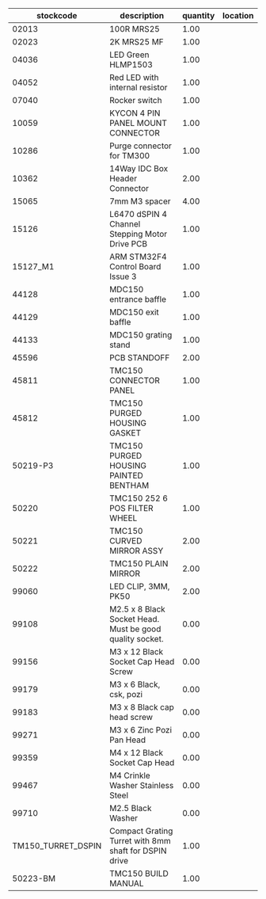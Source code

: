 |stockcode|description|quantity|location|
|---------|-----------|--------|--------|
|02013|100R MRS25|1.00||
|02023|2K MRS25 MF|1.00||
|04036|LED Green HLMP1503|1.00||
|04052|Red LED with internal resistor|1.00||
|07040|Rocker switch|1.00||
|10059|KYCON 4 PIN PANEL MOUNT CONNECTOR|1.00||
|10286|Purge connector for TM300|1.00||
|10362|14Way IDC Box Header Connector|2.00||
|15065|7mm M3 spacer|4.00||
|15126|L6470 dSPIN 4 Channel Stepping Motor Drive PCB|1.00||
|15127_M1|ARM STM32F4 Control Board Issue 3|1.00||
|44128|MDC150 entrance baffle|1.00||
|44129|MDC150 exit baffle|1.00||
|44133|MDC150 grating stand|1.00||
|45596|PCB STANDOFF|2.00||
|45811|TMC150 CONNECTOR PANEL|1.00||
|45812|TMC150 PURGED HOUSING GASKET|1.00||
|50219-P3|TMC150 PURGED HOUSING PAINTED BENTHAM|1.00||
|50220|TMC150 252 6 POS FILTER WHEEL|1.00||
|50221|TMC150 CURVED MIRROR ASSY|2.00||
|50222|TMC150 PLAIN MIRROR|2.00||
|99060|LED CLIP, 3MM, PK50|2.00||
|99108|M2.5 x 8 Black Socket Head. Must be good quality socket.|0.00||
|99156|M3 x 12 Black Socket Cap Head Screw|0.00||
|99179|M3 x 6 Black, csk, pozi|0.00||
|99183|M3 x 8 Black cap head screw|0.00||
|99271|M3 x 6 Zinc Pozi Pan Head|0.00||
|99359|M4 x 12 Black Socket Cap Head|0.00||
|99467|M4 Crinkle Washer Stainless Steel|0.00||
|99710|M2.5 Black Washer|0.00||
|TM150_TURRET_DSPIN|Compact Grating Turret with 8mm shaft for DSPIN drive|1.00||
|50223-BM|TMC150 BUILD MANUAL|1.00||
